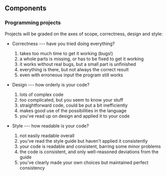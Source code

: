 ## Components

### Programming projects

Projects will be graded on the axes of scope, correctness, design and style:

* Correctness --- have you tried doing everything?

	1. takes too much time to get it working (bugs!)
    2. a whole parts is missing, or has to be fixed to get it working
	3. it works without real bugs, but a small part is unfinished
	4. everything is there, but not always the correct result
	5. even with erroneous input the program still works

* Design --- how orderly is your code?

	1. lots of complex code
	2. too complicated, but you seem to know your stuff
	3. straightforward code, could be put a bit inefficiently
	4. makes good use of the possibilities in the language
	5. you've read up on design and applied it to your code

* Style --- how readable is your code?

	1. not easily readable overall
	2. you've read the style guide but haven't applied it consistently
	3. your code is readable and consistent, barring some minor problems
	4. the code is consistent, and only well-reasoned deviations from the guide
	5. you've clearly made your own choices but maintained perfect consistency
